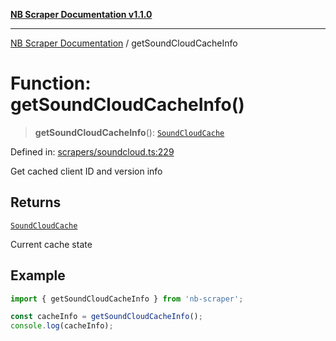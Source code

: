 [**NB Scraper Documentation v1.1.0**](../README.md)

***

[NB Scraper Documentation](../globals.md) / getSoundCloudCacheInfo

# Function: getSoundCloudCacheInfo()

> **getSoundCloudCacheInfo**(): [`SoundCloudCache`](../interfaces/SoundCloudCache.md)

Defined in: [scrapers/soundcloud.ts:229](https://github.com/Chakszzz/NB-Scraper/blob/06c561b9f0d22405d402fc768994dc101fb84509/app/scrapers/soundcloud.ts#L229)

Get cached client ID and version info

## Returns

[`SoundCloudCache`](../interfaces/SoundCloudCache.md)

Current cache state

## Example

```typescript
import { getSoundCloudCacheInfo } from 'nb-scraper';

const cacheInfo = getSoundCloudCacheInfo();
console.log(cacheInfo);
```
